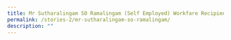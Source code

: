 ```yaml
---
title: Mr Sutharalingam SO Ramalingam (Self Employed) Workfare Recipient
permalink: /stories-2/mr-sutharalingam-so-ramalingam/
description: ""
---
```

